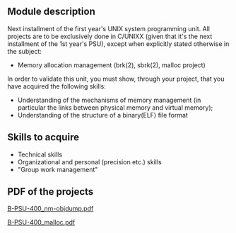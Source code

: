 ## Module description
Next installment of the first year's UNIX system programming unit. All projects are to be exclusively done in C/UNIXX (given that it's the next installment of the 1st year's PSU), except when explicitly stated otherwise in the subject:  

- Memory allocation management (brk(2), sbrk(2), malloc project)

In order to validate this unit, you must show, through your project, that you have acquired the following skills: 

- Understanding of the mechanisms of memory management 
  (in particular the links between physical memory and virtual memory); 
- Understanding of the structure of a binary(ELF) file format 

## Skills to acquire
- Technical skills
- Organizational and personal (precision etc.) skills 
- "Group work management"

## PDF of the projects
[B-PSU-400_nm-objdump.pdf](https://github.com/DumesnyJeremy/tek2_Unix-Prog.---Memory/files/11130654/B-PSU-400_nm-objdump.pdf)

[B-PSU-400_malloc.pdf](https://github.com/DumesnyJeremy/tek2_Unix-Prog.---Memory/files/11130659/B-PSU-400_malloc.pdf)
